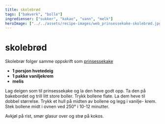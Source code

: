```yaml
---
title: skolebrød
tags: ["bakverk", "bolle"]
ingredienser: ["sukker", "kakao", "vann", "melk"]
heroImage: ["../../assets/recipe-images/web_prinsessekake-skolebrød.jpg"]
---
```


# skolebrød

Skolebrør folger samme oppskrift som [prinsessekake](./prinsessekake)

- **1 porsjon hvetedeig**
- **1 pakke vaniljekrem**
- **melis**

Lag deigen som til prinsessekake og la den heve godt opp. Ta den på bakebordet og trill litt store boller. Trykk bollene flate. La dem heve til dobbel størrelse. Trykk et hull på midten av bollene og legg i vanilje- krem. Stek bollene midt i ovnen ved 250° i 10-12 minutter.

Avkjøl på rist, smør glasur over og strø på kokos.
